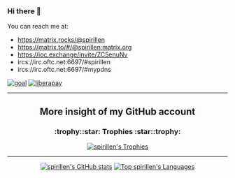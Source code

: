 ### Hi there 👋
You can reach me at:

- https://matrix.rocks/@spirillen
- https://matrix.to/#/@spirillen:matrix.org
- https://ioc.exchange/invite/ZC5enuNv
- ircs://irc.oftc.net:6697/#spirillen
- ircs://irc.oftc.net:6697/#mypdns

[![goal](https://mypdns.org/dl/fileproxy/?name=sp_goal_spirillen)](https://liberapay.com/spirillen/donate) [![liberapay](https://mypdns.org/dl/fileproxy/?name=sp_receives_spirillen)](https://liberapay.com/spirillen/donate)

---

<h2 align="center">More insight of my GitHub account</h2>
<h3 align="center">:trophy::star: Trophies :star::trophy:</h3>


<p align="center">
<a href="https://github.com/ryo-ma/github-profile-trophy"><img src="https://github-profile-trophy.vercel.app/?username=spirillen&amp;theme=matrix" alt="spirillen&#39;s Trophies"></a>
</p>

---

<p align="center">
<a href="https://github.com/anuraghazra/github-readme-stats"><img src="https://github-readme-stats.vercel.app/api?username=spirillen&amp;count_private=true&amp;theme=chartreuse-dark&amp;show_icons=true&amp;include_all_commits=true" alt="spirillen&#39;s GitHub stats"></a> <a href="https://github.com/anuraghazra/github-readme-stats"><img src="https://github-readme-stats.vercel.app/api/top-langs/?username=spirillen&amp;langs_count=5&amp;theme=chartreuse-dark&amp;show_icons=true&amp;include_all_commits=true" alt="Top spirillen&#39;s Languages"></a>
</p>
